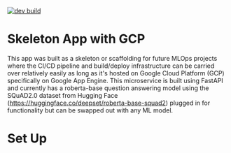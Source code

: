[![dev build](https://github.com/mikethisyamondol/test_app/actions/workflows/dev.yml/badge.svg)](https://github.com/mikethisyamondol/test_app/actions/workflows/dev.yml)

# Skeleton App with GCP

This app was built as a skeleton or scaffolding for future MLOps projects where the CI/CD pipeline and build/deploy infrastructure can be carried over relatively easily as long as it's hosted on Google Cloud Platform (GCP) specifically on Google App Engine. This microservice is built using FastAPI and currently has a roberta-base question answering model using the SQuAD2.0 dataset from Hugging Face (https://huggingface.co/deepset/roberta-base-squad2) plugged in for functionality but can be swapped out with any ML model. 

# Set Up


